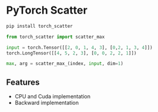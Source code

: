 # PyTorch Scatter

```sh
pip install torch_scatter
```

```py
from torch_scatter import scatter_max

input = torch.Tensor([[2, 0, 1, 4, 3], [0,2, 1, 3, 4]])
torch.LongTensor([[4, 5, 2, 3], [0, 0, 2, 2, 1]])

max, arg = scatter_max_(index, input, dim=1)
```

## Features

* CPU and Cuda implementation
* Backward implementation
